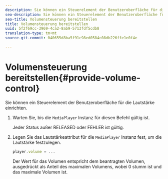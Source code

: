 ```yaml
---
description: Sie können ein Steuerelement der Benutzeroberfläche für die Lautstärke einrichten.
seo-description: Sie können ein Steuerelement der Benutzeroberfläche für die Lautstärke einrichten.
seo-title: Volumensteuerung bereitstellen
title: Volumensteuerung bereitstellen
uuid: 5f2f69cc-3969-4ca2-8ab9-5713fdf5cdb8
translation-type: tm+mt
source-git-commit: 040655d8ba5f91c98ed0584c08db226ffe1e0f4e

---
```



# Volumensteuerung bereitstellen{#provide-volume-control}

Sie können ein Steuerelement der Benutzeroberfläche für die Lautstärke einrichten.

1. Warten Sie, bis die `MediaPlayer` Instanz für diesen Befehl gültig ist.

   Jeder Status außer RELEASED oder FEHLER ist gültig.
1. Legen Sie das Lautstärkeattribut für die `MediaPlayer` Instanz fest, um die Lautstärke festzulegen.

   ```js
   player.volume = ...
   ```

   Der Wert für das Volumen entspricht dem beantragten Volumen, ausgedrückt als Anteil des maximalen Volumens, wobei 0 stumm ist und das maximale Volumen ist.

